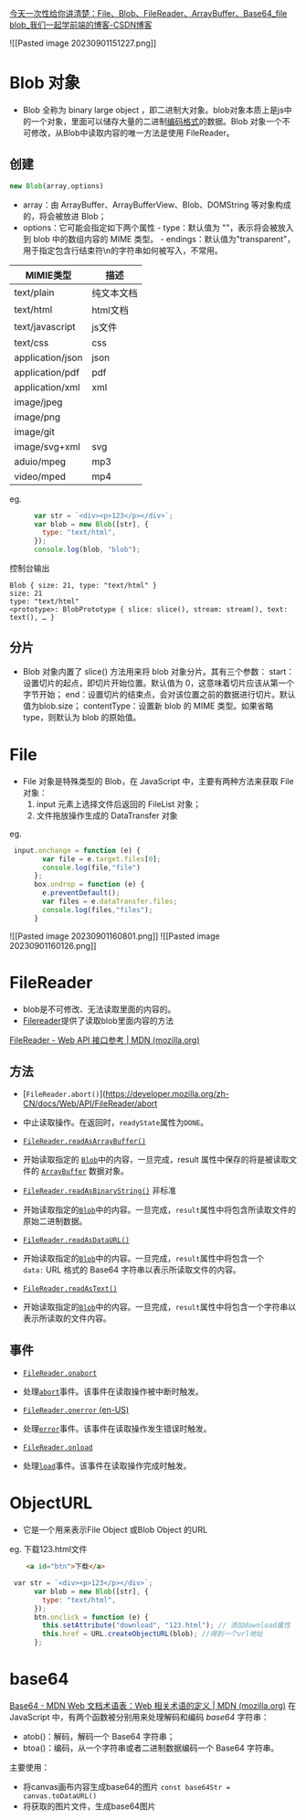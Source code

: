 
[今天一次性给你讲清楚：File、Blob、FileReader、ArrayBuffer、Base64_file blob_我们一起学前端的博客-CSDN博客](https://blog.csdn.net/qq_35577655/article/details/127169333?spm=1001.2014.3001.5501)

![[Pasted image 20230901151227.png]]

# Blob 对象

- Blob 全称为 binary large object ，即二进制大对象。blob对象本质上是js中的一个对象，里面可以储存大量的二进制[编码格式](https://so.csdn.net/so/search?q=%E7%BC%96%E7%A0%81%E6%A0%BC%E5%BC%8F&spm=1001.2101.3001.7020)的数据。Blob 对象一个不可修改，从Blob中读取内容的唯一方法是使用 FileReader。

## 创建

```js
new Blob(array,options)
```

- array：由 ArrayBuffer、ArrayBufferView、Blob、DOMString 等对象构成的，将会被放进 Blob；
- options：它可能会指定如下两个属性
	   - type：默认值为 ""，表示将会被放入到 blob 中的数组内容的 MIME 类型。
	   - endings：默认值为"transparent"，用于指定包含行结束符\n的字符串如何被写入，不常用。

|MIMIE类型|描述|
|---------|----|
|text/plain|纯文本文档|
|text/html|html文档|
|text/javascript|js文件|
|text/css|css|
|application/json|json|
|application/pdf|pdf|
|application/xml|xml|
|image/jpeg||
|image/png||
|image/git||
|image/svg+xml|svg|
|aduio/mpeg|mp3|
|video/mped|mp4|

eg.
```js
      var str = `<div><p>123</p></div>`;
      var blob = new Blob([str], {
        type: "text/html",
      });
      console.log(blob, "blob");
```

控制台输出
```
Blob { size: 21, type: "text/html" }
size: 21
type: "text/html"
<prototype>: BlobPrototype { slice: slice(), stream: stream(), text: text(), … }
```

## 分片

- Blob 对象内置了 slice() 方法用来将 blob 对象分片。其有三个参数：
	start：设置切片的起点，即切片开始位置。默认值为 0，这意味着切片应该从第一个字节开始；
	end：设置切片的结束点，会对该位置之前的数据进行切片。默认值为blob.size；
	contentType：设置新 blob 的 MIME 类型。如果省略 type，则默认为 blob 的原始值。



# File

- File 对象是特殊类型的 Blob，在 JavaScript 中，主要有两种方法来获取 File 对象：
	1. input 元素上选择文件后返回的 FileList 对象；
	2. 文件拖放操作生成的 DataTransfer 对象

eg.
```js
 input.onchange = function (e) {
        var file = e.target.files[0];
        console.log(file,"file")
      };
      box.ondrop = function (e) {
        e.preventDefault();
        var files = e.dataTransfer.files;
        console.log(files,"files");
      }
```
![[Pasted image 20230901160801.png]]
![[Pasted image 20230901160126.png]]

# FileReader
- blob是不可修改、无法读取里面的内容的。
- [Filereader](https://so.csdn.net/so/search?q=Filereader&spm=1001.2101.3001.7020)提供了读取blob里面内容的方法

[FileReader - Web API 接口参考 | MDN (mozilla.org)](https://developer.mozilla.org/zh-CN/docs/Web/API/FileReader)

## 方法

- [`FileReader.abort()`](https://developer.mozilla.org/zh-CN/docs/Web/API/FileReader/abort
- 中止读取操作。在返回时，`readyState`属性为`DONE`。

- [`FileReader.readAsArrayBuffer()`](https://developer.mozilla.org/zh-CN/docs/Web/API/FileReader/readAsArrayBuffer)
- 开始读取指定的 [`Blob`](https://developer.mozilla.org/zh-CN/docs/Web/API/Blob)中的内容，一旦完成，result 属性中保存的将是被读取文件的 [`ArrayBuffer`](https://developer.mozilla.org/zh-CN/docs/Web/JavaScript/Reference/Global_Objects/ArrayBuffer) 数据对象。

- [`FileReader.readAsBinaryString()`](https://developer.mozilla.org/zh-CN/docs/Web/API/FileReader/readAsBinaryString) 非标准
- 开始读取指定的[`Blob`](https://developer.mozilla.org/zh-CN/docs/Web/API/Blob)中的内容。一旦完成，`result`属性中将包含所读取文件的原始二进制数据。

- [`FileReader.readAsDataURL()`](https://developer.mozilla.org/zh-CN/docs/Web/API/FileReader/readAsDataURL)
- 开始读取指定的[`Blob`](https://developer.mozilla.org/zh-CN/docs/Web/API/Blob)中的内容。一旦完成，`result`属性中将包含一个`data:` URL 格式的 Base64 字符串以表示所读取文件的内容。

- [`FileReader.readAsText()`](https://developer.mozilla.org/zh-CN/docs/Web/API/FileReader/readAsText)
- 开始读取指定的[`Blob`](https://developer.mozilla.org/zh-CN/docs/Web/API/Blob)中的内容。一旦完成，`result`属性中将包含一个字符串以表示所读取的文件内容。

## 事件

- [`FileReader.onabort`](https://developer.mozilla.org/zh-CN/docs/Web/API/FileReader/abort_event)
- 处理[`abort`](https://developer.mozilla.org/zh-CN/docs/Web/API/HTMLMediaElement/abort_event)事件。该事件在读取操作被中断时触发。

- [`FileReader.onerror` (en-US)](https://developer.mozilla.org/en-US/docs/Web/API/FileReader/error_event "Currently only available in English (US)")
- 处理[`error`](https://developer.mozilla.org/zh-CN/docs/Web/API/HTMLElement/error_event)事件。该事件在读取操作发生错误时触发。

- [`FileReader.onload`](https://developer.mozilla.org/zh-CN/docs/Web/API/FileReader/load_event)
- 处理[`load`](https://developer.mozilla.org/zh-CN/docs/Web/API/Window/load_event)事件。该事件在读取操作完成时触发。


# ObjectURL 

- 它是一个用来表示File Object 或Blob Object 的URL

eg. 下载123.html文件
```HTML
    <a id="btn">下载</a>
```
```js
 var str = `<div><p>123</p></div>`;
      var blob = new Blob([str], {
        type: "text/html",
      });
      btn.onclick = function (e) { 
        this.setAttribute("download", "123.html"); // 添加download属性
        this.href = URL.createObjectURL(blob); //得到一个url地址
      };
```

# base64

[Base64 - MDN Web 文档术语表：Web 相关术语的定义 | MDN (mozilla.org)](https://developer.mozilla.org/zh-CN/docs/Glossary/Base64)
在 JavaScript 中，有两个函数被分别用来处理解码和编码 _base64_ 字符串：
- atob()：解码，解码一个 Base64 字符串；
- btoa()：编码，从一个字符串或者二进制数据编码一个 Base64 字符串。

主要使用：
- 将canvas画布内容生成base64的图片 `const base64Str = canvas.toDataURL()`
- 将获取的图片文件，生成base64图片
